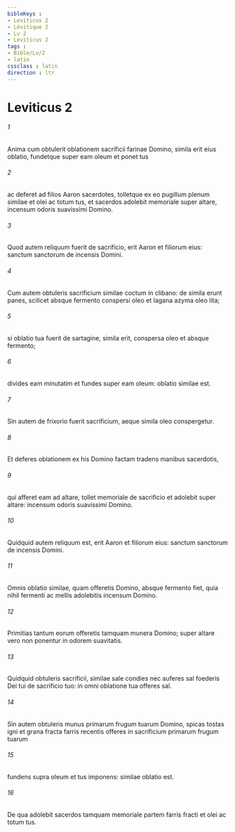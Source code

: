 ```yaml
---
bibleKeys : 
- Leviticus 2
- Lévitique 2
- Lv 2
- Leviticus 2
tags : 
- Bible/Lv/2
- latin
cssclass : latin
direction : ltr
---
```


# Leviticus 2

###### 1
Anima cum obtulerit oblationem sacrificii farinae Domino, simila erit eius oblatio, fundetque super eam oleum et ponet tus 
###### 2
ac deferet ad filios Aaron sacerdotes, tolletque ex eo pugillum plenum similae et olei ac totum tus, et sacerdos adolebit memoriale super altare, incensum odoris suavissimi Domino. 
###### 3
Quod autem reliquum fuerit de sacrificio, erit Aaron et filiorum eius: sanctum sanctorum de incensis Domini.
###### 4
Cum autem obtuleris sacrificium similae coctum in clibano: de simila erunt panes, scilicet absque fermento conspersi oleo et lagana azyma oleo lita; 
###### 5
si oblatio tua fuerit de sartagine, simila erit, conspersa oleo et absque fermento; 
###### 6
divides eam minutatim et fundes super eam oleum: oblatio similae est. 
###### 7
Sin autem de frixorio fuerit sacrificium, aeque simila oleo conspergetur. 
###### 8
Et deferes oblationem ex his Domino factam tradens manibus sacerdotis, 
###### 9
qui afferet eam ad altare, tollet memoriale de sacrificio et adolebit super altare: incensum odoris suavissimi Domino. 
###### 10
Quidquid autem reliquum est, erit Aaron et filiorum eius: sanctum sanctorum de incensis Domini.
###### 11
Omnis oblatio similae, quam offeretis Domino, absque fermento fiet, quia nihil fermenti ac mellis adolebitis incensum Domino. 
###### 12
Primitias tantum eorum offeretis tamquam munera Domino; super altare vero non ponentur in odorem suavitatis.
###### 13
Quidquid obtuleris sacrificii, similae sale condies nec auferes sal foederis Dei tui de sacrificio tuo: in omni oblatione tua offeres sal.
###### 14
Sin autem obtuleris munus primarum frugum tuarum Domino, spicas tostas igni et grana fracta farris recentis offeres in sacrificium primarum frugum tuarum 
###### 15
fundens supra oleum et tus imponens: similae oblatio est. 
###### 16
De qua adolebit sacerdos tamquam memoriale partem farris fracti et olei ac totum tus.
